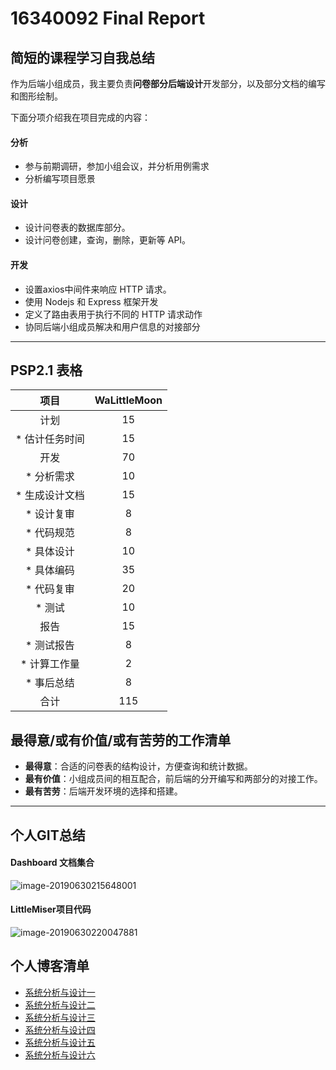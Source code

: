 # 16340092 Final Report

## 简短的课程学习自我总结

作为后端小组成员，我主要负责**问卷部分后端设计**开发部分，以及部分文档的编写和图形绘制。

下面分项介绍我在项目完成的内容：

#### 分析

- 参与前期调研，参加小组会议，并分析用例需求
- 分析编写项目愿景

#### 设计

- 设计问卷表的数据库部分。
- 设计问卷创建，查询，删除，更新等 API。

#### 开发

- 设置axios中间件来响应 HTTP 请求。
- 使用 Nodejs 和 Express 框架开发
- 定义了路由表用于执行不同的 HTTP 请求动作
- 协同后端小组成员解决和用户信息的对接部分

------

## PSP2.1 表格

|      项目      | WaLittleMoon |
| :------------: | :----------: |
|      计划      |      15      |
| * 估计任务时间 |      15      |
|      开发      |      70      |
|   * 分析需求   |      10      |
| * 生成设计文档 |      15      |
|   * 设计复审   |      8       |
|   * 代码规范   |      8       |
|   * 具体设计   |      10      |
|   * 具体编码   |      35      |
|   * 代码复审   |      20      |
|     * 测试     |      10      |
|      报告      |      15      |
|   * 测试报告   |      8       |
|  * 计算工作量  |      2       |
|   * 事后总结   |      8       |
|      合计      |     115      |

## 最得意/或有价值/或有苦劳的工作清单

-  **最得意**：合适的问卷表的结构设计，方便查询和统计数据。
-  **最有价值**：小组成员间的相互配合，前后端的分开编写和两部分的对接工作。
-  **最有苦劳**：后端开发环境的选择和搭建。

------

## 个人GIT总结

#### Dashboard 文档集合

![image-20190630215648001](pictures/person1.png)

#### LittleMiser项目代码

![image-20190630220047881](pictures/person2.png)

## 个人博客清单

- [系统分析与设计一](https://blog.csdn.net/qq_36318771/article/details/88093433)
- [系统分析与设计二](https://blog.csdn.net/qq_36318771/article/details/88413052)
- [系统分析与设计三](https://blog.csdn.net/qq_36318771/article/details/89284390)
- [系统分析与设计四](https://blog.csdn.net/qq_36318771/article/details/89286808)
- [系统分析与设计五](https://blog.csdn.net/qq_36318771/article/details/89792293)
- [系统分析与设计六](https://blog.csdn.net/qq_36318771/article/details/89810006)